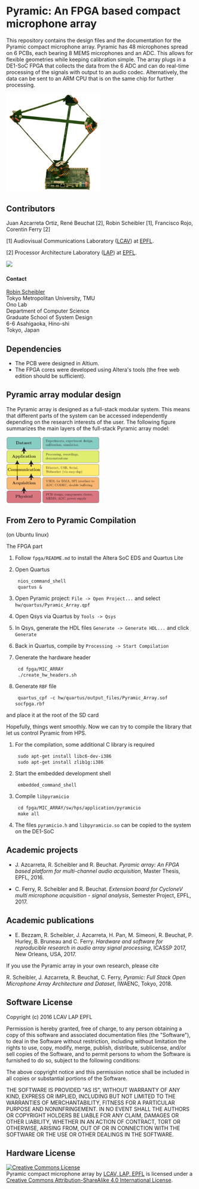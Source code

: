 Pyramic: An FPGA based compact microphone array
=========================

This repository contains the design files and the documentation for the Pyramic compact microphone array.
Pyramic has 48 microphones spread on 6 PCBs, each bearing 8 MEMS microphones and an ADC. This allows for
flexible geometries while keeping calibration simple. The array plugs in a DE1-SoC FPGA that collects
the data from the 6 ADC and can do real-time processing of the signals with output to an audio codec.
Alternatively, the data can be sent to an ARM CPU that is on the same chip for further processing.

<p align="left">
  <img src="https://raw.githubusercontent.com/LCAV/Pyramic/master/doc/pyramic.png" width="250"/>
</p>

Contributors
------------

Juan Azcarreta Ortiz, René Beuchat [2], Robin Scheibler [1], Francisco Rojo, Corentin Ferry [2]

[1] Audiovisual Communications Laboratory ([LCAV](http://lcav.epfl.ch)) at [EPFL](http://www.epfl.ch).

[2] Processor Architecture Laboratory ([LAP](http://lap.epfl.ch)) at [EPFL](http://www.epfl.ch).

<img src="http://lcav.epfl.ch/files/content/sites/lcav/files/images/Home/LCAV_anim_200.gif">

#### Contact

[Robin Scheibler](mailto:robin[at]tmu[dot]ac[dot]jp) <br> 
Tokyo Metropolitan University, TMU <br>
Ono Lab <br>
Department of Computer Science <br>
Graduate School of System Design <br>
6-6 Asahigaoka, Hino-shi <br>
Tokyo, Japan <br>

Dependencies
------------

* The PCB were designed in Altium.
* The FPGA cores were developed using Altera's tools (the free web edition should be sufficient).

Pyramic array modular design
--------------------------------

The Pyramic array is designed as a full-stack modular system. This means that different parts of the system
can be accessed independently depending on the research interests of the user. The following figure summarizes the
main layers of the full-stack Pyramic array model:

<p align="left">
  <img src="https://raw.githubusercontent.com/LCAV/Pyramic/master/doc/pyramic_layers.pdf" width="250"/>
</p>


From Zero to Pyramic Compilation
--------------------------------

(on Ubuntu linux)

The FPGA part

1. Follow `fpga/README.md` to install the Altera SoC EDS and Quartus Lite
2. Open Quartus
    
        nios_command_shell
        quartus &

3. Open Pyramic project: `File -> Open Project...` and select `hw/quartus/Pyramic_Array.qpf`
4. Open Qsys via Quartus by `Tools -> Qsys`
5. In Qsys, generate the HDL files `Generate -> Generate HDL...` and click `Generate`
6. Back in Quartus, compile by `Processing -> Start Compilation`
7. Generate the hardware header

        cd fpga/MIC_ARRAY
        ./create_hw_headers.sh

8. Generate `RBF` file

        quartus_cpf -c hw/quartus/output_files/Pyramic_Array.sof socfpga.rbf

  and place it at the root of the SD card

Hopefully, things went smoothly. Now we can try to compile the library that let us
control Pyramic from HPS.

1. For the compilation, some additional C library is required

        sudo apt-get install libc6-dev-i386
        sudo apt-get install zlib1g:i386

2. Start the embedded development shell

        embedded_command_shell

3. Compile `libpyramicio`

        cd fpga/MIC_ARRAY/sw/hps/application/pyramicio
        make all

4. The files `pyramicio.h` and `libpyramicio.so` can be copied to the system on the DE1-SoC

Academic projects
---------------------

* J\. Azcarreta, R. Scheibler and R. Beuchat. *Pyramic array: An FPGA based platform for multi-channel audio acquisition*, Master Thesis, EPFL, 2016.

* C\. Ferry, R. Scheibler and R. Beuchat. *Extension board for CycloneV multi microphone acquisition - signal analysis*, Semester Project, EPFL, 2017.

Academic publications
---------------------

* E\. Bezzam, R. Scheibler, J. Azcarreta, H. Pan, M. Simeoni, R. Beuchat, P. Hurley, B. Bruneau and C. Ferry. *Hardware and software for reproducible research in audio array signal processing*, ICASSP 2017, New Orleans, USA, 2017.

If you use the Pyramic array in your own research, please cite 

  R\. Scheibler, J. Azcarreta, R. Beuchat, C. Ferry, *Pyramic: Full Stack Open Microphone Array Architecture and Dataset*, IWAENC, Tokyo, 2018.
  

Software License
----------------

Copyright (c) 2016 LCAV LAP EPFL

Permission is hereby granted, free of charge, to any person obtaining a copy of this software and associated documentation files (the "Software"), to deal in the Software without restriction, including without limitation the rights to use, copy, modify, merge, publish, distribute, sublicense, and/or sell copies of the Software, and to permit persons to whom the Software is furnished to do so, subject to the following conditions:

The above copyright notice and this permission notice shall be included in all copies or substantial portions of the Software.

THE SOFTWARE IS PROVIDED "AS IS", WITHOUT WARRANTY OF ANY KIND, EXPRESS OR IMPLIED, INCLUDING BUT NOT LIMITED TO THE WARRANTIES OF MERCHANTABILITY, FITNESS FOR A PARTICULAR PURPOSE AND NONINFRINGEMENT. IN NO EVENT SHALL THE AUTHORS OR COPYRIGHT HOLDERS BE LIABLE FOR ANY CLAIM, DAMAGES OR OTHER LIABILITY, WHETHER IN AN ACTION OF CONTRACT, TORT OR OTHERWISE, ARISING FROM, OUT OF OR IN CONNECTION WITH THE SOFTWARE OR THE USE OR OTHER DEALINGS IN THE SOFTWARE.

Hardware License
----------------

<a rel="license" href="http://creativecommons.org/licenses/by-sa/4.0/"><img
alt="Creative Commons License" style="border-width:0"
src="https://i.creativecommons.org/l/by-sa/4.0/88x31.png" /></a><br /><span
xmlns:dct="http://purl.org/dc/terms/" property="dct:title">Pyramic compact
microphone array</span> by <a xmlns:cc="http://creativecommons.org/ns#"
href="http://lcav.epfl.ch" property="cc:attributionName"
rel="cc:attributionURL">LCAV, LAP, EPFL</a> is licensed under a <a
rel="license" href="http://creativecommons.org/licenses/by-sa/4.0/">Creative
Commons Attribution-ShareAlike 4.0 International License</a>.
